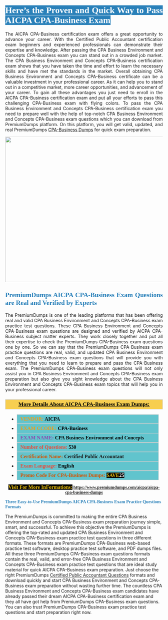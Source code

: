 <h1 style="text-align: justify;"><span style="color:#ffffff;"><span style="font-family:Georgia,serif;"><strong><span style="background-color:#2980b9;">Here’s the Proven and Quick Way to Pass AICPA CPA-Business Exam</span></strong></span></span></h1>

<p style="text-align: justify;">The AICPA CPA-Business certification exam offers a great opportunity to advance your career. With the Certified Public Accountant certification exam beginners and experienced professionals can demonstrate their expertise and knowledge. After passing the CPA Business Environment and Concepts CPA-Business exam you can stand out in a crowded job market. The CPA Business Environment and Concepts CPA-Business certification exam shows that you have taken the time and effort to learn the necessary skills and have met the standards in the market. Overall obtaining CPA Business Environment and Concepts CPA-Business certificate can be a valuable investment in your professional career. As it can help you to stand out in a competitive market, more career opportunities, and advancement of your career. To gain all these advantages you just need to enroll in the AICPA CPA-Business certification exam and put all your efforts to pass this challenging CPA-Business exam with flying colors. To pass the CPA Business Environment and Concepts CPA-Business certification exam you need to prepare well with the help of top-notch CPA Business Environment and Concepts CPA-Business exam questions which you can download from PremiumDumps platform. On this platform, you will get valid, updated, and real PremiumDumps <a href="https://www.premiumdumps.com/aicpa/aicpa-cpa-business-dumps">CPA-Business Dumps</a> for quick exam preparation.</p>

<p style="text-align: center;"><a href="https://www.premiumdumps.com/aicpa/aicpa-cpa-business-dumps"><img alt="" src="https://i.imgur.com/KJGzbJ2.jpeg" style="width: 700px; height: 465px;" /></a></p>

<h2 style="text-align: justify;"><span style="color:#2980b9;"><span style="font-family:Georgia,serif;"><strong>PremiumDumps AICPA CPA-Business Exam Questions are Real and Verified by Experts</strong></span></span></h2>

<p style="text-align: justify;">The PremiumDumps is one of the leading platforms that has been offering real and valid CPA Business Environment and Concepts CPA-Business exam practice test questions. These CPA Business Environment and Concepts CPA-Business exam questions are designed and verified by AICPA CPA-Business subject matter experts. They work closely together and put all their expertise to check the PremiumDumps CPA-Business exam questions one by one. So we can say that the PremiumDumps CPA-Business exam practice questions are real, valid, and updated CPA Business Environment and Concepts CPA-Business exam questions that will provide you with everything that you need to learn to prepare and pass the CPA-Business exam. The PremiumDumps CPA-Business exam questions will not only assist you in CPA Business Environment and Concepts CPA-Business exam preparation but also give you sight knowledge about the CPA Business Environment and Concepts CPA-Business exam topics that will help you in your professional career.</p>

<h3 style="background: #f7ce50; border: 1px solid rgb(204, 204, 204); padding: 5px 10px; text-align: center;"><span style="font-family:Georgia,serif;"><u><u><span style="color:#000000;"><span style="font-size:11pt"><span style="line-height:normal"><b><span style="font-size:13.0pt"><span cambria="">More Details About AICPA CPA-Business Exam Dumps:</span></span></b></span></span></span></u></u></span></h3>

<ul>
	<li style="margin:0cm 10pt">
	<div style="background:#61c4cd; border: 1px solid rgb(204, 204, 204); padding: 5px 10px; text-align: justify;"><span style="font-family:Georgia,serif;"><span style="font-size:11pt"><span style="line-height:normal"><b><span style="font-size:12.0pt"><span new="" roman="" times=""><span style="color:#f39c12;">VENDOR:</span> <span style="color:#000000;">AICPA</span></span></span></b></span></span></span></div>
	</li>
	<li style="margin:0cm 10pt">
	<div style="background: #61c4cd; border: 1px solid rgb(204, 204, 204); padding: 5px 10px; text-align: justify;"><span style="font-family:Georgia,serif;"><span style="font-size:11pt"><span style="line-height:normal"><b><span style="font-size:12.0pt"><span new="" roman="" times=""><span style="color:#f39c12;">EXAM CCODE:</span> <span style="color:#000000;">CPA-Business</span></span></span></b></span></span></span></div>
	</li>
	<li style="margin:0cm 10pt">
	<div style="background: #61c4cd; border: 1px solid rgb(204, 204, 204); padding: 5px 10px; text-align: justify;"><span style="font-family:Georgia,serif;"><span style="font-size:11pt"><span style="line-height:normal"><b><span style="font-size:12.0pt"><span new="" roman="" times=""><span style="color:#8e44ad;">EXAM NAME:</span> <span style="color:#000000;">CPA Business Environment and Concepts</span></span></span></b></span></span></span></div>
	</li>
	<li style="margin:0cm 10pt">
	<div style="background: #61c4cd; border: 1px solid rgb(204, 204, 204); padding: 5px 10px;"><span style="font-family:Georgia,serif;"><span style="font-size:11pt"><span style="line-height:normal"><b><span style="font-size:12.0pt"><span new="" roman="" times=""><span style="color:#e74c3c;">Number of Questions:</span><span style="color:#000000;"><span style="color:#f1c40f;"> </span>530</span></span></span></b></span></span></span></div>
	</li>
	<li style="margin:0cm 10pt">
	<div style="background: #61c4cd; border: 1px solid rgb(204, 204, 204); padding: 5px 10px; text-align: justify;"><span style="font-family:Georgia,serif;"><span style="font-size:11pt"><span style="line-height:normal"><b><span style="font-size:12.0pt"><span new="" roman="" times=""><span style="color:#d35400;">Certification Name:</span> Certified Public Accountant</span></span></b></span></span></span></div>
	</li>
	<li style="margin:0cm 10pt">
	<div style="background: #61c4cd; border: 1px solid rgb(204, 204, 204); padding: 5px 10px; text-align: justify;"><span style="font-family:Georgia,serif;"><span style="font-size:11pt"><span style="line-height:normal"><b><span style="font-size:12.0pt"><span new="" roman="" times=""><span style="color:#e74c3c;">Exam Language:</span> <span style="color:#000000;">English</span></span></span></b></span></span></span></div>
	</li>
	<li style="margin:0cm 10pt">
	<div style="background: #61c4cd; border: 1px solid rgb(204, 204, 204); padding: 5px 10px;"><span style="font-family:Georgia,serif;"><span style="font-size:11pt"><span style="line-height:normal"><b><span style="font-size:12.0pt"><span new="" roman="" times=""><span style="color:#d35400;">Promo Code For CPA-Business Dumps:</span><span style="color:#f1c40f;"> <span style="background-color:#000000;">SAVE</span></span><span style="color:#ffffff;"><span style="background-color:#000000;">25</span></span></span></span></b></span></span></span></div>
	</li>
</ul>

<p style="text-align: center;"><span style="font-family:Georgia,serif;"><strong><span style="font-size:16px;"><span style="color:#f1c40f;"><span style="background-color:#000000;">Visit For More InFormations:</span></span></span> <a href="https://www.premiumdumps.com/aicpa/aicpa-cpa-business-dumps">https://www.premiumdumps.com/aicpa/aicpa-cpa-business-dumps</a></strong></span></p>

<p><span style="color:#2980b9;"><span style="font-family:Georgia,serif;"><strong><strong><strong>Three Easy-to-Use PremiumDumps AICPA CPA-Business Exam Practice Questions Formats</strong></strong></strong></span></span></p>

<p>The PremiumDumps is committed to making the entire CPA Business Environment and Concepts CPA-Business exam preparation journey simple, smart, and successful. To achieve this objective the PremiumDumps is offering the top-rated and updated CPA Business Environment and Concepts CPA-Business exam practice test questions in three different formats. These formats are PremiumDumps CPA-Business web-based practice test software, desktop practice test software, and PDF dumps files. All these three PremiumDumps CPA-Business exam questions formats contain the real, valid, and error-free CPA Business Environment and Concepts CPA-Business exam practice test questions that are ideal study material for quick AICPA CPA-Business exam preparation. Just choose the right PremiumDumps <a href="https://www.premiumdumps.com/aicpa/certified-public-accountant-dumps">Certified Public Accountant Questions</a> formats and download quickly and start CPA Business Environment and Concepts CPA-Business exam preparation without wasting further time. The countless CPA Business Environment and Concepts CPA-Business exam candidates have already passed their dream AICPA CPA-Business certification exam and they all have got help from PremiumDumps CPA-Business exam questions. You can also trust PremiumDumps CPA-Business exam practice test questions and start preparation right now.</p>

